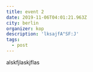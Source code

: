 ```yaml
---
title: event 2
date: 2019-11-06T04:01:21.963Z
city: berlin
organizer: kop
description: 'lksajfA"SF:J'
tags:
  - post
---
```

alskfjlaskjflas
